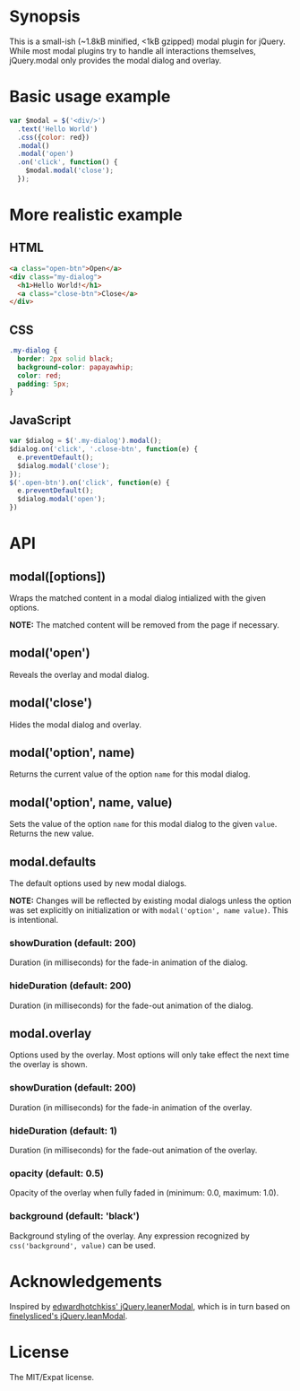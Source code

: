 # Synopsis

This is a small-ish (~1.8kB minified, <1kB gzipped) modal plugin for jQuery.
While most modal plugins try to handle all interactions themselves,
jQuery.modal only provides the modal dialog and overlay.

# Basic usage example

```js
var $modal = $('<div/>')
  .text('Hello World')
  .css({color: red})
  .modal()
  .modal('open')
  .on('click', function() {
    $modal.modal('close');
  });
```

# More realistic example

## HTML
```html
<a class="open-btn">Open</a>
<div class="my-dialog">
  <h1>Hello World!</h1>
  <a class="close-btn">Close</a>
</div>
```

## CSS
```css
.my-dialog {
  border: 2px solid black;
  background-color: papayawhip;
  color: red;
  padding: 5px;
}
```

## JavaScript
```js
var $dialog = $('.my-dialog').modal();
$dialog.on('click', '.close-btn', function(e) {
  e.preventDefault();
  $dialog.modal('close');
});
$('.open-btn').on('click', function(e) {
  e.preventDefault();
  $dialog.modal('open');
})
```

# API

## modal([options])

Wraps the matched content in a modal dialog intialized with the given options.

**NOTE:** The matched content will be removed from the page if necessary.

## modal('open')

Reveals the overlay and modal dialog.

## modal('close')

Hides the modal dialog and overlay.

## modal('option', name)

Returns the current value of the option `name` for this modal dialog.

## modal('option', name, value)

Sets the value of the option `name` for this modal dialog to the given `value`.
Returns the new value.

## modal.defaults

The default options used by new modal dialogs.

**NOTE:** Changes will be reflected by existing modal dialogs
unless the option was set explicitly on initialization or with `modal('option', name value)`.
This is intentional.

### showDuration (default: 200)

Duration (in milliseconds) for the fade-in animation of the dialog.

### hideDuration (default: 200)

Duration (in milliseconds) for the fade-out animation of the dialog.

## modal.overlay

Options used by the overlay. Most options will only take effect the next time the overlay is shown.

### showDuration (default: 200)

Duration (in milliseconds) for the fade-in animation of the overlay.

### hideDuration (default: 1)

Duration (in milliseconds) for the fade-out animation of the overlay.

### opacity (default: 0.5)

Opacity of the overlay when fully faded in (minimum: 0.0, maximum: 1.0).

### background (default: 'black')

Background styling of the overlay.
Any expression recognized by `css('background', value)` can be used.

# Acknowledgements

Inspired by [edwardhotchkiss' jQuery.leanerModal](https://github.com/edwardhotchkiss/jquery.leanerModal.js), which is in turn based on [finelysliced's jQuery.leanModal](https://github.com/FinelySliced/leanModal.js).

# License

The MIT/Expat license.
